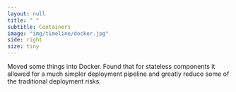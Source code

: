 ```yaml
---
layout: null
title: " "
subtitle: Containers
image: "img/timeline/docker.jpg"
side: right
size: tiny
---
```

Moved some things into Docker. Found that for stateless components it allowed for a much simpler deployment pipeline and greatly reduce some of the traditional deployment risks.